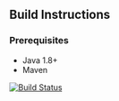 


## Build Instructions

### Prerequisites

* Java 1.8+
* Maven

[![Build Status](https://travis-ci.org/Long315/IntelligentSearch.svg?branch=master)](https://travis-ci.org/Long315/IntelligentSearch)
